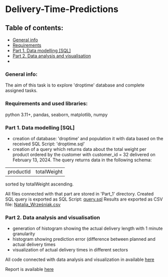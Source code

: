 # Delivery-Time-Predictions

## Table of contents: 
* [General info](#general-info)
* [Requirements](#requirements)
* [Part 1. Data modelling [SQL]](#part-1-data-modelling-sql)
* [Part 2. Data analysis and visualisation](#part-2-data-analysis-and-visualisation)
* 

### General info:
The aim of this task is to explore 'droptime' database and complete assigned tasks.

### Requirements and used libraries:
python 3.11+, pandas, seaborn, matplotlib, numpy

### Part 1. Data modelling [SQL]
* creation of database: 'droptime' and population it with data based on the received SQL Script: 'droptime.sql'
* creation of a query which returns data about the total weight per product ordered by the customer with customer_id = 32 delivered on February 13, 2024. The query returns data in the following schema:
<table>
<tr>
<td>productId</td>
<td>totalWeight</td>
</tr>
</table>
sorted by totalWeight ascending.

All files connected with that part are stored in 'Part_1' directory.
Created SQL query is exported as SQL Script: [query.sql](Part_1/query.sql)
Results are exported as CSV file: [Natalia_Wrześniak.csv](Part_1/Natalia_Wrześniak.csv)
### Part 2. Data analysis and visualisation
* generation of histogram showing the actual delivery length with 1 minute granularity
* histogram showing prediction error (difference between planned and
actual delivery times
* visualization of actual delivery times in different sectors

All code connected with data analysis and visualization in available [here](Part_2/data_analysis_and_visualization.ipynb)

Report is available [here](Part_2/)


